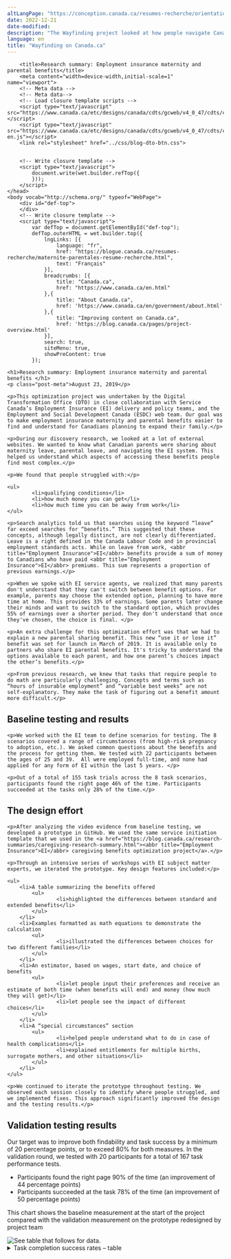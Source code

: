 ```yaml
---
altLangPage: "https://conception.canada.ca/resumes-recherche/orientation-dans-canada-ca"
date: 2022-12-21
date-modified: 
description: "The Wayfinding project looked at how people navigate Canada.ca. The findings have led to several design changes to improve navigation throughout Government of Canada websites."
language: en
title: "Wayfinding on Canada.ca"
---
```

		<title>Research summary: Employment insurance maternity and parental benefits</title>
		<meta content="width=device-width,initial-scale=1" name="viewport">
		<!-- Meta data -->
		<!-- Meta data-->
		<!-- Load closure template scripts -->
		<script type="text/javascript" src="https://www.canada.ca/etc/designs/canada/cdts/gcweb/v4_0_47/cdts/compiled/soyutils.js"></script>
		<script type="text/javascript" src="https://www.canada.ca/etc/designs/canada/cdts/gcweb/v4_0_47/cdts/compiled/wet-en.js"></script>
		<link rel="stylesheet" href="../css/blog-dto-btn.css">


		<!-- Write closure template -->
		<script type="text/javascript">
			document.write(wet.builder.refTop({
			}));
		</script>
	</head>
	<body vocab="http://schema.org/" typeof="WebPage">
		<div id="def-top">
		</div>
		<!-- Write closure template -->
		<script type="text/javascript">
			var defTop = document.getElementById("def-top");
			defTop.outerHTML = wet.builder.top({
				lngLinks: [{
					language: "fr",
					href: "https://blogue.canada.ca/resumes-recherche/maternite-parentales-resume-recherche.html",
					text: "Français"
				}],
				breadcrumbs: [{
					title: "Canada.ca",
					href: "https://www.canada.ca/en.html"
				},{
					title: "About Canada.ca",
					href: 'https://www.canada.ca/en/government/about.html'
				},{
					title: "Improving content on Canada.ca",
					href: 'https://blog.canada.ca/pages/project-overview.html'
				}],
				search: true,
				siteMenu: true,
				showPreContent: true
			});
</script>





	<h1>Research summary: Employment insurance maternity and parental benefits </h1>
	<p class="post-meta">August 23, 2019</p>

	<p>This optimization project was undertaken by the Digital Transformation Office (DTO) in close collaboration with Service Canada’s Employment Insurance (EI) delivery and policy teams, and the Employment and Social Development Canada (ESDC) web team. Our goal was to make employment insurance maternity and parental benefits easier to find and understand for Canadians planning to expand their family.</p>

	<p>During our discovery research, we looked at a lot of external websites. We wanted to know what Canadian parents were sharing about maternity leave, parental leave, and navigating the EI system. This helped us understand which aspects of accessing these benefits people find most complex.</p>

	<p>We found that people struggled with:</p>

	<ul>
			<li>qualifying conditions</li>
			<li>how much money you can get</li>
			<li>how much time you can be away from work</li>
	</ul>

	<p>Search analytics told us that searches using the keyword “leave” far exceed searches for “benefits.” This suggested that these concepts, although legally distinct, are not clearly differentiated. Leave is a right defined in the Canada Labour Code and in provincial employment standards acts. While on leave from work, <abbr title="Employment Insurance">EI</abbr> benefits provide a sum of money to Canadians who have paid <abbr title="Employment Insurance">EI</abbr> premiums. This sum represents a proportion of previous earnings.</p>

	<p>When we spoke with EI service agents, we realized that many parents don't understand that they can't switch between benefit options. For example, parents may choose the extended option, planning to have more time at home. This provides 33% of earnings. Some parents later change their minds and want to switch to the standard option, which provides 55% of earnings over a shorter period. They don't understand that once they've chosen, the choice is final. </p>

	<p>An extra challenge for this optimization effort was that we had to explain a new parental sharing benefit. This new “use it or lose it” benefit was set for launch in March of 2019. It is available only to partners who share EI parental benefits. It's tricky to understand the options available to each parent, and how one parent’s choices impact the other’s benefits.</p>

	<p>From previous research, we knew that tasks that require people to do math are particularly challenging. Concepts and terms such as “hours of insurable employment” and “variable best weeks” are not self-explanatory. They make the task of figuring out a benefit amount more difficult.</p>

<h2>Baseline testing and results</h2>

	<p>We worked with the EI team to define scenarios for testing. The 8 scenarios covered a range of circumstances (from high-risk pregnancy to adoption, etc.). We asked common questions about the benefits and the process for getting them. We tested with 22 participants between the ages of 25 and 39.  All were employed full-time, and none had applied for any form of EI within the last 5 years. </p>

	<p>Out of a total of 155 task trials across the 8 task scenarios, participants found the right page 46% of the time. Participants succeeded at the tasks only 28% of the time.</p>

<h2>The design effort</h2>

	<p>After analyzing the video evidence from baseline testing, we developed a prototype in GitHub. We used the same service initiation template that we used in the <a href="https://blog.canada.ca/research-summaries/caregiving-research-summary.html"><abbr title="Employment Insurance">EI</abbr> caregiving benefits optimization project</a>.</p>

	<p>Through an intensive series of workshops with EI subject matter experts, we iterated the prototype. Key design features included:</p>

	<ul>
		<li>A table summarizing the benefits offered
			<ul>
					<li>highlighted the differences between standard and extended benefits</li>
			</ul>
		</li>
		<li>Examples formatted as math equations to demonstrate the calculation
			<ul>
					<li>illustrated the differences between choices for two different families</li>
			</ul>
		</li>
		<li>An estimator, based on wages, start date, and choice of benefits
			<ul>
					<li>let people input their preferences and receive an estimate of both time (when benefits will end) and money (how much they will get)</li>
					<li>let people see the impact of different choices</li>
			</ul>
		</li>
		<li>A “special circumstances” section
			<ul>
					<li>helped people understand what to do in case of health complications</li>
					<li>explained entitlements for multiple births, surrogate mothers, and other situations</li>
			</ul>
		</li>
	</ul>

	<p>We continued to iterate the prototype throughout testing. We observed each session closely to identify where people struggled, and we implemented fixes. This approach significantly improved the design and the testing results.</p>

<h2>Validation testing results</h2>

<p>Our target was to improve both findability and task success by a minimum of 20 percentage points, or to exceed 80% for both measures. In the validation round, we tested with 20 participants for a total of 167 task performance tests.</p>

<ul>
	<li>Participants found the right page 90% of the time (an improvement of 44 percentage points)</li>
	<li>Participants succeeded at the task 78% of the time (an improvement of 50 percentage points)
</li>
</ul>

<p>This chart shows the baseline measurement at the start of the project compared with the validation measurement on the prototype redesigned by project team</p>

<img class="img-responsive hidden-sm hidden-xs" alt="See table that follows for data." src="../images/ei-mat-benefits/maternity-parental-task-success-chart.png"/>



<div class="row col-md-9">
<details>
		 <summary>
			Task completion success rates – table
		 </summary>
			 <div class="table-bravo">
						 <table class="table table-bordered">

			<thead><tr><th scope="col">Task</th>
			<th scope="col">Baseline</th>
			<th scope="col">Validation</th>

		</tr></thead><tbody><tr><td>When to apply</td>
			<td>33%</td>
			<td>75%</td>
		</tr><tr><td>Maternity/sickness </td>
			<td>22%</td>
			<td>80%</td>
		</tr><tr><td>Insurable earnings</td>
			<td>62%</td>
			<td>89%</td>
		</tr><tr><td>Max leave</td>
			<td>5%</td>
			<td>79%</td>
			<tr><td>Variable best weeks</td>
				<td>32%</td>
				<td>53%</td>
			</tr>
		</tr><tr><td>Change parental benefit</td>
			<td>24%</td>
			<td>85%</td>
		</tr>
		<tr><td>Bonus included in earnings</td>
			<td>0%</td>
			<td>69%</td>
		</tr>
		<tr><td>When benefit payments end</td>
			<td>44%</td>
			<td>94%</td>
		</tr>

		</tbody>
	</table>
</div>


</details>

</div>

<div class="clearfix"></div>

<h2>What we did that helped people succeed</h2>

<h3>Matched expectations</h3>

<p>We reorganized and regrouped content so that the content of each page was clearly related to the page heading.</p>

<h3>Reduced complexity of content</h3>

<p>To improve scannability, we added headings, and removed extraneous information. We hid technical details using the expand-collapse pattern. This kept pages from appearing overly complex. We guided people to EI-specific concepts and terms (such as  “best weeks”), explained them clearly, and used them sparingly. </p>

<h3>Saved them from doing math </h3>

<p>We designed a simple estimator, allowing people to see the impact of their choices. The estimator requests minimal inputs to provide a detailed, useful answer that can help people make better-informed choices.</p>

<h3>Used numbers with care</h3>

<p>Both eligibility requirements and benefit entitlements are based on numbers of weeks. We took great care in presenting numbers to help people successfully differentiate between these.</p>

<h3>Show the math</h3>


<figure class="mrgn-tp-lg mrgn-bttm-lg">
<img class="img-responsive border" alt="Before page for the number of benefit weeks." src="../images/ei-mat-benefits/ei-benefits-before.jpg"/>
<figcaption>People focused on the higher number thinking it was the total, and didn't even consider the benefits being used in combination.</figcaption>
</figure>


<figure class="mrgn-tp-lg mrgn-bttm-lg">
<img class="img-responsive border" alt="After page for the number of benefit weeks." src="../images/ei-mat-benefits/ei-benefits-after.jpg"/>
<figcaption>Showing a formula people can use and relate to helps them do the math. This also explains the 5 or 8 weeks "sharing bonus" in a simple way.</figcaption>
</figure>

<details class="col-md-8">
<summary>
Detailed description
</summary>
<p>The image first shows a section of the original page content with red highlighting around a statement about a maximum of 15 weeks of <abbr title="Employment Insurance">EI</abbr> maternity benefits. There is red highlighting around a second statement about a maximum of 61 weeks.</p>
<p>Below this is a second image from the prototype version of the same content. There is green highlighting around a simple math equation. The equation shows 15 weeks maternity plus 61 weeks of extended parental equals 76 weeks total for Janelle. </p>

</details>

<div class="clearfix"></div>
<h2>Request the research</h2>

<p>If you’d like to see the detailed research findings from this project, email us at <a href="mailto:dto.btn@tbs-sct.gc.ca">dto.btn@tbs-sct.gc.ca</a>.
</a></p>

<h2>Let us know what you think</h2>

<p>Tweet using the hashtag #Canadadotca.</p>

<h2>Explore further </h2>

<ul>

<li>See the <a href="https://www.canada.ca/en/services/benefits/ei/ei-maternity-parental.html">updated EI maternity and parental benefits pages</a></li>
<li>Read our blog post: <a href="https://blog.canada.ca/2019/08/26/content-design-tips.html">Six content design tips from our Student loans and Parental benefits optimization projects</a></li>
<li>Read overviews of other <a href="https://blog.canada.ca/pages/project-overview.html#projects">projects with our partners</a></li>

</ul>


<div id="def-preFooter">
</div>
<!-- Write closure template -->
<script type="text/javascript">
	var defPreFooter = document.getElementById("def-preFooter");
	defPreFooter.outerHTML = wet.builder.preFooter({
		dateModified: "August 23, 2019",
		showPostContent: true,
		showFeedback: true,
		showShare: true
	});
</script>
		</main>
